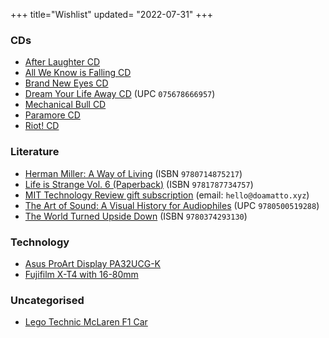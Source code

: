 +++
title="Wishlist"
updated= "2022-07-31"
+++

### CDs
- [After Laughter CD](https://www.discogs.com/master/1184947?format=CD)
- [All We Know is Falling CD](https://www.discogs.com/master/298355?format=CD)
- [Brand New Eyes CD](https://www.discogs.com/master/219425?format=CD)
- [Dream Your Life Away CD](https://www.discogs.com/release/7992930) (UPC `075678666957`)
- [Mechanical Bull CD](https://www.discogs.com/master/599554?format=CD)
- [Paramore CD](https://www.discogs.com/master/550858?format=CD)
- [Riot! CD](https://www.discogs.com/master/118807?format=CD)

### Literature
- [Herman Miller: A Way of Living](https://bookshop.org/books/herman-miller-a-way-of-living/9780714875217) (ISBN `9780714875217`)
- [Life is Strange Vol. 6 (Paperback)](https://smile.amazon.com/gp/product/1787734757) (ISBN `9781787734757`)
- [MIT Technology Review gift subscription](https://subscriptions.technologyreview.com/loading.do?omedasite=MITTR_GIFT&ver=dp) (email: `hello@doamatto.xyz`)
- [The Art of Sound: A Visual History for Audiophiles](https://bookshop.org/books/the-art-of-sound-a-visual-history-for-audiophiles/9780500519288) (UPC `9780500519288`)
- [The World Turned Upside Down](https://bookshop.org/books/the-world-turned-upside-down-a-history-of-the-chinese-cultural-revolution/9780374293130) (ISBN `9780374293130`)

### Technology
- [Asus ProArt Display PA32UCG-K](https://shop.asus.com/us/90lm03h0-b083b0-proart-display-pa32ucg-k.html)
- [Fujifilm X-T4 with 16-80mm](https://fujifilm-x.registria.com/products/0-74101-20231-1)

### Uncategorised
- [Lego Technic McLaren F1 Car](https://www.lego.com/en-us/product/mclaren-formula-1-race-car-42141)
